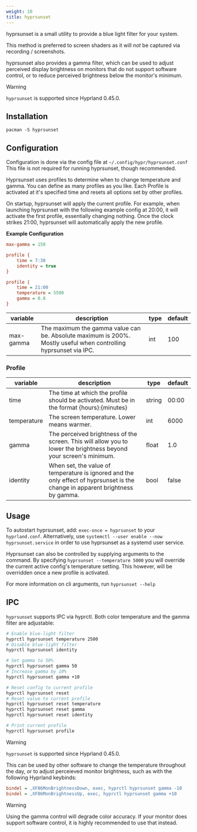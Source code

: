 ```yaml
---
weight: 10
title: hyprsunset
---
```


hyprsunset is a small utility to provide a blue light filter
for your system.

This method is preferred to screen shaders as it will _not_ be captured via recording / screenshots.

hyprsunset also provides a gamma filter, which can be used to
adjust perceived display brightness on monitors that do not
support software control, or to reduce perceived brightness
below the monitor's minimum.

> [!WARNING]
> `hyprsunset` is supported since Hyprland 0.45.0.

## Installation

`pacman -S hyprsunset`

## Configuration

Configuration is done via the config file at `~/.config/hypr/hyprsunset.conf` This file is not required for running hyprsunset, though recommended.

Hyprsunset uses profiles to determine when to change temperature and gamma. You can define as many profiles as you like. Each Profile is activated at it's specified time and resets all options set by other profiles.

On startup, hyprsunset will apply the current profile. For example, when launching hyprsunset with the following example config at 20:00, it will activate the first profile, essentially changing nothing. Once the clock strikes 21:00, hyprsunset will automatically apply the new profile.

**Example Configuration**
```ini
max-gamma = 150

profile {
    time = 7:30
    identity = true
}

profile {
    time = 21:00
    temperature = 5500
    gamma = 0.8
}
```


| variable | description | type | default |
| -- | -- | -- | -- |
| max-gamma | The maximum the gamma value can be. Absolute maximum is 200%. Mostly useful when controlling hyprsunset via IPC. | int | 100 |

### Profile

| variable | description | type | default |
| -- | -- | -- | -- |
| time | The time at which the profile should be activated. Must be in the format {hours}:{minutes} | string | 00:00 |
| temperature | The screen temperature. Lower means warmer. | int | 6000 |
| gamma | The perceived brightness of the screen. This will allow you to lower the brightness beyond your screen's minimum. | float | 1.0 |
| identity | When set, the value of temperature is ignored and the only effect of hyprsunset is the change in apparent brightness by gamma. | bool | false |


## Usage

To autostart hyprsunset, add: `exec-once = hyprsunset` to your `hyprland.conf`.
Alternatively, use `systemctl --user enable --now hyprsunset.service` in order to use hyprsunset as a systemd user service.

Hyprsunset can also be controlled by supplying arguments to the command. By specifying `hyprsunset --temperature 5000` you will override the current active config's temperature setting. This however, will be overridden once a new profile is activated.

For more information on cli arguments, run `hyprsunset --help`

## IPC

`hyprsunset` supports IPC via hyprctl. Both color temperature and the gamma filter are adjustable:
```sh
# Enable blue-light filter
hyprctl hyprsunset temperature 2500
# Disable blue-light filter
hyprctl hyprsunset identity

# Set gamma to 50%
hyprctl hyprsunset gamma 50
# Increase gamma by 10%
hyprctl hyprsunset gamma +10

# Reset config to current profile
hyprctl hyprsunset reset
# Reset value to current profile
hyprctl hyprsunset reset temperature
hyprctl hyprsunset reset gamma
hyprctl hyprsunset reset identity

# Print current profile
hyprctl hyprsunset profile
```

> [!WARNING]
> `hyprsunset` is supported since Hyprland 0.45.0.

This can be used by other software to change the temperature throughout the day, or to adjust perceieved
monitor brightness, such as with the following Hyprland keybinds:
```ini
bindel = ,XF86MonBrightnessDown, exec, hyprctl hyprsunset gamma -10
bindel = ,XF86MonBrightnessUp, exec, hyprctl hyprsunset gamma +10
```

> [!WARNING]
> Using the gamma control will degrade color accuracy. If your monitor does support software control, it is highly recommended to use that instead.
